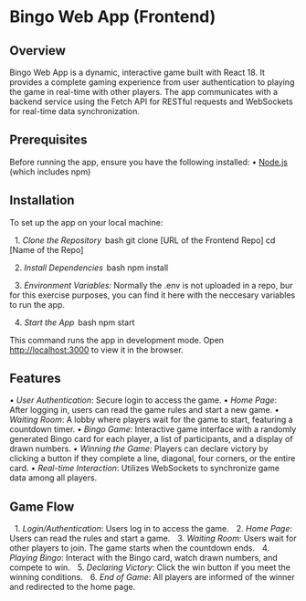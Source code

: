 # Bingo Web App (Frontend)

## Overview
Bingo Web App is a dynamic, interactive game built with React 18. It provides a complete gaming experience from user authentication to playing the game in real-time with other players. The app communicates with a backend service using the Fetch API for RESTful requests and WebSockets for real-time data synchronization.

## Prerequisites

Before running the app, ensure you have the following installed:
•⁠  ⁠[Node.js](https://nodejs.org/) (which includes npm)

## Installation

To set up the app on your local machine:

 1.⁠ ⁠*Clone the Repository*
   ⁠ bash
   git clone [URL of the Frontend Repo]
   cd [Name of the Repo]
    ⁠

 2.⁠ ⁠*Install Dependencies*
   ⁠ bash
   npm install
    ⁠

 3.⁠ ⁠*Environment Variables:*
    Normally the .env is not uploaded in a repo, bur for this exercise purposes, you can find it here with the neccesary variables to run the app.
    ⁠

 4.⁠ ⁠*Start the App*
   ⁠ bash
   npm start
    ⁠

   This command runs the app in development mode. Open [http://localhost:3000](http://localhost:3000) to view it in the browser.

## Features

•⁠  ⁠*User Authentication*: Secure login to access the game.
•⁠  ⁠*Home Page*: After logging in, users can read the game rules and start a new game.
•⁠  ⁠*Waiting Room*: A lobby where players wait for the game to start, featuring a countdown timer.
•⁠  ⁠*Bingo Game*: Interactive game interface with a randomly generated Bingo card for each player, a list of participants, and a display of drawn numbers.
•⁠  ⁠*Winning the Game*: Players can declare victory by clicking a button if they complete a line, diagonal, four corners, or the entire card.
•⁠  ⁠*Real-time Interaction*: Utilizes WebSockets to synchronize game data among all players.

## Game Flow

 1.⁠ ⁠*Login/Authentication*: Users log in to access the game.
 2.⁠ ⁠*Home Page*: Users can read the rules and start a game.
 3.⁠ ⁠*Waiting Room*: Users wait for other players to join. The game starts when the countdown ends.
 4.⁠ ⁠*Playing Bingo*: Interact with the Bingo card, watch drawn numbers, and compete to win.
 5.⁠ ⁠*Declaring Victory*: Click the win button if you meet the winning conditions.
 6.⁠ ⁠*End of Game*: All players are informed of the winner and redirected to the home page.
